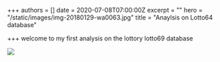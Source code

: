 +++
authors = []
date = 2020-07-08T07:00:00Z
excerpt = ""
hero = "/static/images/img-20180129-wa0063.jpg"
title = "Anaylsis on Lotto64 database"

+++
welcome to my first analysis on the lottory lotto69 database

![](/static/images/img-20180129-wa0063.jpg)